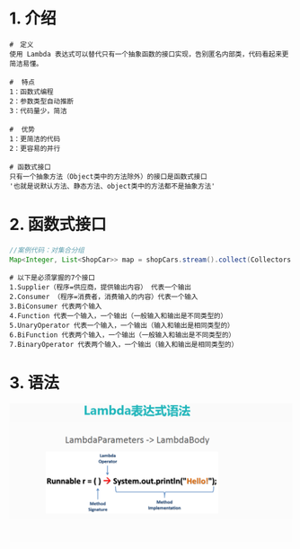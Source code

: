 # 1. 介绍

```shell
#　定义
使用 Lambda 表达式可以替代只有一个抽象函数的接口实现，告别匿名内部类，代码看起来更简洁易懂。

#  特点
1：函数式编程
2：参数类型自动推断
3：代码量少，简洁

#  优势
1：更简洁的代码
2：更容易的并行

# 函数式接口
只有一个抽象方法（Object类中的方法除外）的接口是函数式接口
'也就是说默认方法、静态方法、object类中的方法都不是抽象方法'

```

# 2. 函数式接口

```java
//案例代码：对集合分组
Map<Integer, List<ShopCar>> map = shopCars.stream().collect(Collectors.groupingBy(ShopCar::getGoodsId))
```

```shell
# 以下是必须掌握的7个接口
1.Supplier（程序=供应商，提供输出内容） 代表一个输出
2.Consumer （程序=消费者，消费输入的内容）代表一个输入
3.BiConsumer 代表两个输入
4.Function 代表一个输入，一个输出（一般输入和输出是不同类型的）
5.UnaryOperator 代表一个输入，一个输出（输入和输出是相同类型的）
6.BiFunction 代表两个输入，一个输出（一般输入和输出是不同类型的）
7.BinaryOperator 代表两个输入，一个输出（输入和输出是相同类型的）
```

# 3. 语法

![1574080221660](image\1574080221660.png)